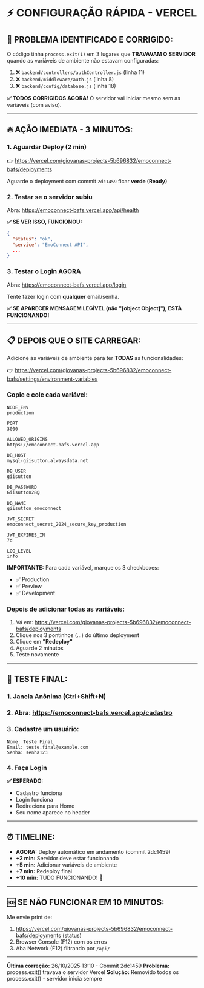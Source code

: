 # ⚡ CONFIGURAÇÃO RÁPIDA - VERCEL

## 🚨 PROBLEMA IDENTIFICADO E CORRIGIDO:

O código tinha `process.exit(1)` em 3 lugares que **TRAVAVAM O SERVIDOR** quando as variáveis de ambiente não estavam configuradas:

1. ❌ `backend/controllers/authController.js` (linha 11)
2. ❌ `backend/middleware/auth.js` (linha 8)  
3. ❌ `backend/config/database.js` (linha 18)

**✅ TODOS CORRIGIDOS AGORA!** O servidor vai iniciar mesmo sem as variáveis (com aviso).

---

## 🔥 AÇÃO IMEDIATA - 3 MINUTOS:

### 1. Aguardar Deploy (2 min)
👉 https://vercel.com/giovanas-projects-5b696832/emoconnect-bafs/deployments

Aguarde o deployment com commit `2dc1459` ficar **verde (Ready)**

### 2. Testar se o servidor subiu
Abra: https://emoconnect-bafs.vercel.app/api/health

**✅ SE VER ISSO, FUNCIONOU:**
```json
{
  "status": "ok",
  "service": "EmoConnect API",
  ...
}
```

### 3. Testar o Login AGORA
Abra: https://emoconnect-bafs.vercel.app/login

Tente fazer login com **qualquer** email/senha.

**✅ SE APARECER MENSAGEM LEGÍVEL (não "[object Object]"), ESTÁ FUNCIONANDO!**

---

## 📋 DEPOIS QUE O SITE CARREGAR:

Adicione as variáveis de ambiente para ter **TODAS** as funcionalidades:

👉 https://vercel.com/giovanas-projects-5b696832/emoconnect-bafs/settings/environment-variables

### Copie e cole cada variável:

```
NODE_ENV
production

PORT
3000

ALLOWED_ORIGINS
https://emoconnect-bafs.vercel.app

DB_HOST
mysql-giisutton.alwaysdata.net

DB_USER
giisutton

DB_PASSWORD
Giisutton28@

DB_NAME
giisutton_emoconnect

JWT_SECRET
emoconnect_secret_2024_secure_key_production

JWT_EXPIRES_IN
7d

LOG_LEVEL
info
```

**IMPORTANTE:** Para cada variável, marque os 3 checkboxes:
- ✅ Production
- ✅ Preview  
- ✅ Development

### Depois de adicionar todas as variáveis:

1. Vá em: https://vercel.com/giovanas-projects-5b696832/emoconnect-bafs/deployments
2. Clique nos 3 pontinhos (...) do último deployment
3. Clique em **"Redeploy"**
4. Aguarde 2 minutos
5. Teste novamente

---

## 🧪 TESTE FINAL:

### 1. Janela Anônima (Ctrl+Shift+N)

### 2. Abra: https://emoconnect-bafs.vercel.app/cadastro

### 3. Cadastre um usuário:
```
Nome: Teste Final
Email: teste.final@example.com
Senha: senha123
```

### 4. Faça Login

**✅ ESPERADO:** 
- Cadastro funciona
- Login funciona
- Redireciona para Home
- Seu nome aparece no header

---

## ⏰ TIMELINE:

- **AGORA:** Deploy automático em andamento (commit 2dc1459)
- **+2 min:** Servidor deve estar funcionando
- **+5 min:** Adicionar variáveis de ambiente
- **+7 min:** Redeploy final
- **+10 min:** TUDO FUNCIONANDO! 🎉

---

## 🆘 SE NÃO FUNCIONAR EM 10 MINUTOS:

Me envie print de:
1. https://vercel.com/giovanas-projects-5b696832/emoconnect-bafs/deployments (status)
2. Browser Console (F12) com os erros
3. Aba Network (F12) filtrando por `/api/`

---

**Última correção:** 26/10/2025 13:10 - Commit 2dc1459
**Problema:** process.exit() travava o servidor Vercel
**Solução:** Removido todos os process.exit() - servidor inicia sempre
